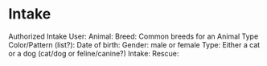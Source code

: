 # Intake

Authorized Intake User:
Animal:
  Breed: Common breeds for an Animal Type
  Color/Pattern (list?):
  Date of birth:
  Gender: male or female
  Type: Either a cat or a dog (cat/dog or feline/canine?)
Intake:
Rescue:
